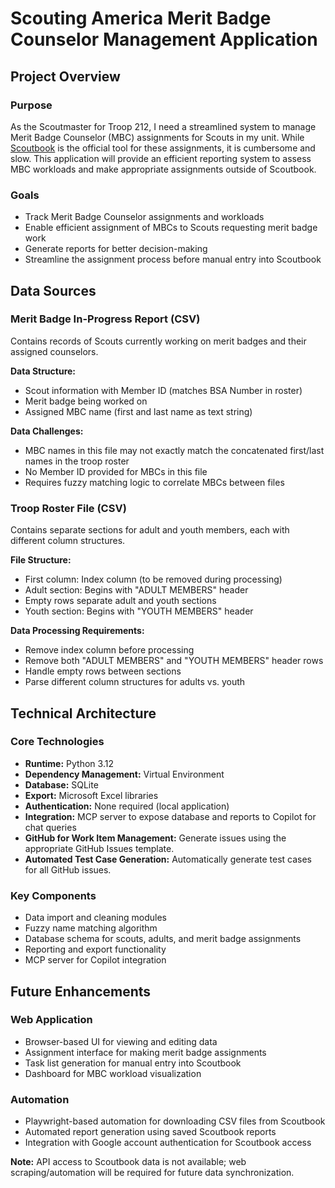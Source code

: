 # Scouting America Merit Badge Counselor Management Application

## Project Overview

### Purpose
As the Scoutmaster for Troop 212, I need a streamlined system to manage Merit Badge Counselor (MBC) assignments for Scouts in my unit. While [Scoutbook](https://scoutbook.scouting.org/) is the official tool for these assignments, it is cumbersome and slow. This application will provide an efficient reporting system to assess MBC workloads and make appropriate assignments outside of Scoutbook.

### Goals
- Track Merit Badge Counselor assignments and workloads
- Enable efficient assignment of MBCs to Scouts requesting merit badge work
- Generate reports for better decision-making
- Streamline the assignment process before manual entry into Scoutbook

## Data Sources

### Merit Badge In-Progress Report (CSV)
Contains records of Scouts currently working on merit badges and their assigned counselors.

**Data Structure:**
- Scout information with Member ID (matches BSA Number in roster)
- Merit badge being worked on
- Assigned MBC name (first and last name as text string)

**Data Challenges:**
- MBC names in this file may not exactly match the concatenated first/last names in the troop roster
- No Member ID provided for MBCs in this file
- Requires fuzzy matching logic to correlate MBCs between files

### Troop Roster File (CSV)
Contains separate sections for adult and youth members, each with different column structures.

**File Structure:**
- First column: Index column (to be removed during processing)
- Adult section: Begins with "ADULT MEMBERS" header
- Empty rows separate adult and youth sections
- Youth section: Begins with "YOUTH MEMBERS" header

**Data Processing Requirements:**
- Remove index column before processing
- Remove both "ADULT MEMBERS" and "YOUTH MEMBERS" header rows
- Handle empty rows between sections
- Parse different column structures for adults vs. youth

## Technical Architecture

### Core Technologies
- **Runtime:** Python 3.12
- **Dependency Management:** Virtual Environment
- **Database:** SQLite
- **Export:** Microsoft Excel libraries
- **Authentication:** None required (local application)
- **Integration:** MCP server to expose database and reports to Copilot for chat queries
- **GitHub for Work Item Management:** Generate issues using the appropriate GitHub Issues template.
- **Automated Test Case Generation:** Automatically generate test cases for all GitHub issues.

### Key Components
- Data import and cleaning modules
- Fuzzy name matching algorithm
- Database schema for scouts, adults, and merit badge assignments
- Reporting and export functionality
- MCP server for Copilot integration

## Future Enhancements

### Web Application
- Browser-based UI for viewing and editing data
- Assignment interface for making merit badge assignments
- Task list generation for manual entry into Scoutbook
- Dashboard for MBC workload visualization

### Automation
- Playwright-based automation for downloading CSV files from Scoutbook
- Automated report generation using saved Scoutbook reports
- Integration with Google account authentication for Scoutbook access

**Note:** API access to Scoutbook data is not available; web scraping/automation will be required for future data synchronization.